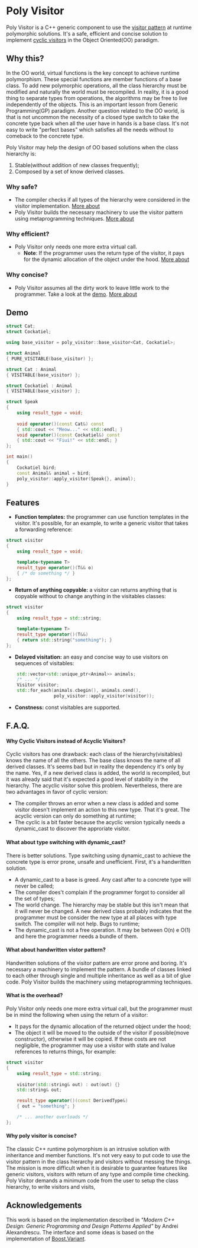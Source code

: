 # Poly Visitor

Poly Visitor is a C++ generic component to use the [visitor pattern](https://en.wikipedia.org/wiki/Visitor_pattern) at
runtime polymorphic solutions. It's a safe, efficient and concise
solution to implement [cyclic visitors](#why-cyclic-visitors-instead-of-acyclic-visitors) in the Object Oriented(OO)
paradigm. 

## Why this?
In the OO world, virtual functions is the key concept to achieve runtime polymorphism. 
These special functions are member functions of a base class. To add new polymorphic operations, 
all the class hierarchy must be modified and naturally the world must be recompiled. 
In reality, it is a good thing to separate types from operations, the algorithms 
may be free to live independently of the objects. This is an important lesson from Generic Programming(GP) paradigm.
Another question related to the OO world, is that is not uncommon the necessity of a closed type switch to take the concrete type back when all the user have in hands is a base class. It's not easy to write "perfect bases" which
satisfies all the needs without to comeback to the concrete type.

Poly Visitor may help the design of OO based solutions when the class hierarchy is:
1. Stable(without addition of new classes frequently);
1. Composed by a set of know derived classes.

### Why safe?
- The compiler checks if all types of the hierarchy were considered in the visitor implementation. [More about](#what-about-type-switching-with-dynamic_cast)
- Poly Visitor builds the necessary machinery to use the visitor pattern using metaprogramming techniques. [More about](#what-about-handwritten-vistor-pattern)

### Why efficient?
- Poly Visitor only needs one more extra virtual call.
  - **Note**: If the programmer uses the return type of the visitor, it pays for the dynamic allocation of the object under the hood. [More about](#what-is-the-overhead)
  
### Why concise?
- Poly Visitor assumes all the dirty work to leave little work to the programmer. Take a look at the [demo](#demo). [More about](#tell-me-more-why-poly-visitor-is-concise)

## Demo

```c++
struct Cat;
struct Cockatiel;

using base_visitor = poly_visitor::base_visitor<Cat, Cockatiel>;

struct Animal
{ PURE_VISITABLE(base_visitor) };

struct Cat : Animal
{ VISITABLE(base_visitor) };

struct Cockatiel : Animal
{ VISITABLE(base_visitor) };

struct Speak
{
    using result_type = void;
    
    void operator()(const Cat&) const 
    { std::cout << "Meow..." << std::endl; }    
    void operator()(const Cockatiel&) const
    { std::cout << "Fiui!" << std::endl; }
};

int main()
{
    Cockatiel bird;
    const Animal& animal = bird;
    poly_visitor::apply_visitor(Speak{}, animal);
}
```

## Features
* **Function templates:** the programmer can use function templates in the visitor. It's possible, for an example, to write a generic visitor that takes a forwarding reference:
```c++
struct visitor
{
    using result_type = void;

    template<typename T>
    result_type operator()(T&& o)
    { /* do something */ }
};
```
* **Return of anything copyable:** a visitor can returns anything that is copyable without to change anything in the visitables classes:
```c++
struct visitor
{
    using result_type = std::string;

    template<typename T>
    result_type operator()(T&&)
    { return std::string("something"); }
};
```
* **Delayed visitation:** an easy and concise way to use visitors on sequences of visitables:
```c++
    std::vector<std::unique_ptr<Animal>> animals;
    /* ... */
    Visitor visitor;
    std::for_each(animals.cbegin(), animals.cend(),
                  poly_visitor::apply_visitor(visitor));
```    
* **Constness:** const visitables are supported.

## F.A.Q.

#### Why Cyclic Visitors instead of Acyclic Visitors?
Cyclic visitors has one drawback: each class of the hierarchy(visitables) knows the name of all the others. The base class knows the name of all derived classes. It's seems bad but in reality the dependency it's only by the name. Yes, if a new derived class is added, the world is recompiled, but it was already said that it's expected a good level of stability in the hierarchy. The acyclic visitor solve this problem. Nevertheless, there are two advantages in favor of cyclic version:
* The compiler throws an error when a new class is added and some visitor doesn't implement an action to this new type. That it's great. The acyclic version can only do something at runtime;
* The cyclic is a bit faster because the acyclic version typically needs a dynamic_cast to discover the approriate visitor.

#### What about type switching with dynamic_cast?
There is better solutions. Type switching using dynamic_cast to achieve the concrete type is error prone, unsafe and unefficient. First, it's a handwritten solution.
- A dynamic_cast to a base is greed. Any cast after to a concrete type will never be called;
- The compiler does't complain if the programmer forgot to consider all the set of types;
- The world change. The hierarchy may be stable but this isn't mean that it will never be changed. A new derived class probably indicates that the programmer must be consider the new type at all places with type switch. The compiler will not help. Bugs to runtime;
- The dynamic_cast is not a free operation. It may be between O(n) e O(1) and here the programmer needs a bundle of them.

#### What about handwritten vistor pattern?
Handwritten solutions of the visitor pattern are error prone and boring. It's necessary a machinery to implement the pattern. A bundle of classes linked to each other through single and multiple inheritance as well as a bit of glue code. Poly Visitor builds the machinery using metaprogramming techniques.

#### What is the overhead?
Poly Visitor only needs one more extra virtual call, but the programmer must be in mind the following when using the return of a visitor:
  * It pays for the dynamic allocation of the returned object under the hood;
  * The object it will be moved to the outside of the visitor if possible(move constructor), otherwise it will be copied.
If these costs are not negligible, the programmer may use a visitor with state and lvalue references to returns things, for example:
```c++
struct visitor
{
    using result_type = std::string;
    
    visitor(std::string& out) : out(out) {}
    std::string& out;

    result_type operator()(const DerivedType&)
    { out = "something"; }

    /* ... another overloads */
};
```

#### Why poly visitor is concise?
The classic C++ runtime polymorphism is an intrusive solution with inheritance and member functions. It's not very easy to put code to use the visitor pattern in the class hierarchy and visitors without messing the things. The mission is more difficult when it is desirable to guarantee features like generic visitors, visitors with return of any type and compile time checking. Poly Visitor demands a minimum code from the user to setup the class hierarchy, to write visitors and visits,


## Acknowledgements
This work is based on the implementation described in *"Modern C++ Design: Generic Programming and Design Patterns Applied"* by Andrei Alexandrescu. The interface and some ideas is based on the implementation of [Boost.Variant](http://www.boost.org/doc/libs/1_64_0/doc/html/variant.html).
